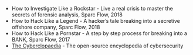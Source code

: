 - How to Investigate Like a Rockstar - Live a real crisis to master the secrets of forensic analysis, Sparc Flow, 2018
- How to Hack Like a Legend - A hacker’s tale breaking into a secretive offshore company, Sparc Flow, 2018  
- How to Hack Like a Pornstar - A step by step process for breaking into a BANK, Sparc Flow, 2017  
- [The Cyberclopaedia](https://cr0mll.github.io/cyberclopaedia/) - The open-source encyclopedia of cybersecurity
